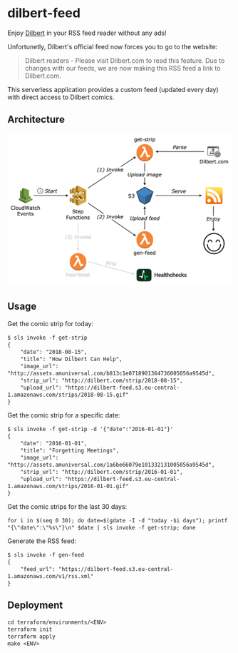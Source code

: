# dilbert-feed

Enjoy [Dilbert](http://dilbert.com/) in your RSS feed reader without any ads!

Unfortunetly, Dilbert's official feed now forces you to go to the website:

> Dilbert readers - Please visit Dilbert.com to read this feature. Due to changes with our feeds, we are now making this RSS feed a link to Dilbert.com.

This serverless application provides a custom feed (updated every day) with direct access to Dilbert comics.

## Architecture

![](architecture.png)

## Usage

Get the comic strip for today:

```console
$ sls invoke -f get-strip
{
    "date": "2018-08-15",
    "title": "How Dilbert Can Help",
    "image_url": "http://assets.amuniversal.com/b813c1e0718901364736005056a9545d",
    "strip_url": "http://dilbert.com/strip/2018-08-15",
    "upload_url": "https://dilbert-feed.s3.eu-central-1.amazonaws.com/strips/2018-08-15.gif"
}
```

Get the comic strip for a specific date:

```console
$ sls invoke -f get-strip -d '{"date":"2016-01-01"}'
{
    "date": "2016-01-01",
    "title": "Forgetting Meetings",
    "image_url": "http://assets.amuniversal.com/1a6be66079e101332131005056a9545d",
    "strip_url": "http://dilbert.com/strip/2016-01-01",
    "upload_url": "https://dilbert-feed.s3.eu-central-1.amazonaws.com/strips/2016-01-01.gif"
}
```

Get the comic strips for the last 30 days:

```console
for i in $(seq 0 30); do date=$(gdate -I -d "today -$i days"); printf "{\"date\":\"%s\"}\n" $date | sls invoke -f get-strip; done
```

Generate the RSS feed:

```console
$ sls invoke -f gen-feed
{
    "feed_url": "https://dilbert-feed.s3.eu-central-1.amazonaws.com/v1/rss.xml"
}
```

## Deployment

```console
cd terraform/environments/<ENV>
terraform init
terraform apply
make <ENV>
```

